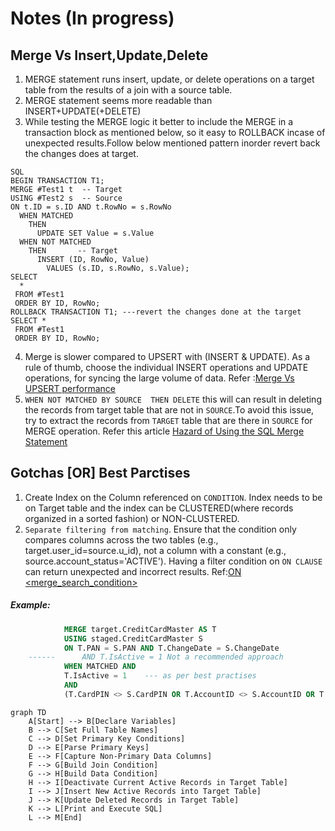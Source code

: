 # Notes (In progress)

## Merge Vs Insert,Update,Delete
1. MERGE statement runs insert, update, or delete operations on a target table from the results of a join with a source table.
2. MERGE statement seems more readable than INSERT+UPDATE(+DELETE)
3. While testing the MERGE logic it better to include the MERGE in a transaction block as mentioned below, so it easy to ROLLBACK incase of unexpected results.Follow below mentioned pattern inorder revert back the changes  does at target.
```
SQL
BEGIN TRANSACTION T1;
MERGE #Test1 t  -- Target 
USING #Test2 s  -- Source 
ON t.ID = s.ID AND t.RowNo = s.RowNo 
  WHEN MATCHED 
    THEN     
      UPDATE SET Value = s.Value 
  WHEN NOT MATCHED 
    THEN       -- Target     
      INSERT (ID, RowNo, Value)     
        VALUES (s.ID, s.RowNo, s.Value);
SELECT 
  *
 FROM #Test1
 ORDER BY ID, RowNo;
ROLLBACK TRANSACTION T1; ---revert the changes done at the target
SELECT *
 FROM #Test1 
 ORDER BY ID, RowNo;

```
4. Merge is slower compared to UPSERT with (INSERT & UPDATE). As a rule of thumb, choose the individual INSERT operations and UPDATE operations, for syncing the large volume of data. Refer :[Merge Vs UPSERT performance](https://michalmolka.medium.com/sql-server-merge-vs-upsert-877702d23674)
5. `WHEN NOT MATCHED BY SOURCE 
    THEN
      DELETE` this will can result in deleting the records from target table that are not in `SOURCE`.To avoid this issue, try to extract the records from `TARGET` table that are there in `SOURCE` for MERGE operation. Refer this article [Hazard of Using the SQL Merge Statement](https://www.sqlservercentral.com/articles/a-hazard-of-using-the-sql-merge-statement)
## Gotchas [OR] Best Parctises 
1. Create Index on the Column referenced  on `CONDITION`. Index needs to be on Target table and the index can be CLUSTERED(where records organized in a sorted fashion) or NON-CLUSTERED.
2. `Separate filtering from matching`. Ensure that the condition only compares columns across the two tables (e.g., target.user_id=source.u_id), not a column with a constant (e.g., source.account_status='ACTIVE'). Having a filter condition on `ON CLAUSE` can return unexpected and incorrect results. 
Ref:[ON <merge_search_condition>](https://learn.microsoft.com/en-us/sql/t-sql/statements/merge-transact-sql?view=sql-server-ver16#on-merge_search_condition)
##### Example:
```SQL
            MERGE target.CreditCardMaster AS T
			USING staged.CreditCardMaster S
			ON T.PAN = S.PAN AND T.ChangeDate = S.ChangeDate
	------		AND T.IsActive = 1 Not a recommended approach 
			WHEN MATCHED AND 
			T.IsActive = 1    --- as per best practises
			AND
			(T.CardPIN <> S.CardPIN OR T.AccountID <> S.AccountID OR T.CardHolderName <> S.CardHolderName OR T.ExpiryDate <> S.ExpiryDate OR T.CreditLimit <> S.CreditLimit)
```


```mermaid
graph TD
    A[Start] --> B[Declare Variables]
    B --> C[Set Full Table Names]
    C --> D[Set Primary Key Conditions]
    D --> E[Parse Primary Keys]
    E --> F[Capture Non-Primary Data Columns]
    F --> G[Build Join Condition]
    G --> H[Build Data Condition]
    H --> I[Deactivate Current Active Records in Target Table]
    I --> J[Insert New Active Records into Target Table]
    J --> K[Update Deleted Records in Target Table]
    K --> L[Print and Execute SQL]
    L --> M[End]

```

